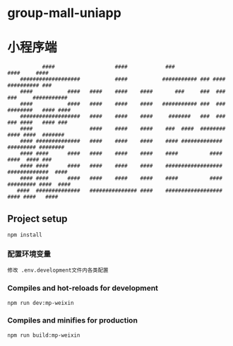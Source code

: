 <!--
 * @description:
 * @Author: chuyinlong
 * @Date: 2021-07-19 09:13:57
 * @LastEditors: latiao
 * @LastEditTime: 2023-03-13 18:55:21
 * 123
-->

# group-mall-uniapp

# 小程序端

               ####                   ####            ###                    ####     ####
        ###################           ####           ########### ### ####  ########## ###
        ####           ####   ####    ####    ####       ###     ###  ###    ###     ###########
        ####           ####   ####    ####    ####   ########### ###  ###   ########   #### ####
        ###################   ####    ####    ####     #######   ###  ###   ### ####   #### ###
        ####                  ####    ####    ####    ###  ####  ########  #### ####  #######
        #### ##############   ####    ####    ####    #### #############    ######### ########
        #### ####      ####   ####    ####    ####    ####          ####        ####  #### ###
        #### ####      ####   ####    ####    ####    ##################    #############  ####
        #### ####      ####   ####    ####    ####    ####          ####   ######### ####  ####
       ####  ##############   ############### ####    ##################        #### ####   ####

## Project setup

```
npm install
```

### 配置环境变量

```
修改 .env.development文件内各类配置
```

### Compiles and hot-reloads for development

```
npm run dev:mp-weixin
```

### Compiles and minifies for production

```
npm run build:mp-weixin
```
